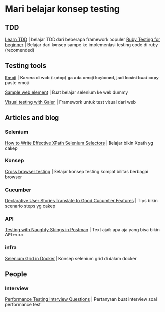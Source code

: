 # Mari belajar konsep testing

## TDD

[Learn TDD](https://learntdd.in/) | belajar TDD dari beberapa framework populer
[Ruby Testing for beginner](http://testing-for-beginners.rubymonstas.org/index.html) | Belajar dari konsep sampe ke implementasi testing code di ruby (recomended)

## Testing tools
[Emoji](https://getemoji.com/) | Karena di web (laptop) ga ada emoji keyboard, jadi kesini buat copy paste emoji

[Sample web element](http://the-internet.herokuapp.com/) | Buat belajar selenium ke web dummy

[Visual testing with Galen](https://www.swtestacademy.com/galen-framework/) | Framework untuk test visual dari web

## Articles and blog

### Selenium

[How to Write Effective XPath Selenium Selectors](https://www.swtestacademy.com/xpath-selenium/) | Belajar bikin Xpath yg cakep

### Konsep
[Cross browser testing](https://developer.mozilla.org/en-US/docs/Learn/Tools_and_testing/Cross_browser_testing/Introduction) | Belajar konsep testing kompatibilitas berbagai browser

### Cucumber

[Declarative User Stories Translate to Good Cucumber Features](http://fasteragile.com/blog/2015/01/19/declarative-user-stories-translate-to-good-cucumber-features/) | Tips bikin scenario steps yg cakep



### API

[Testing with Naughty Strings in Postman](https://ambertests.com/2018/05/29/testing-with-naughty-strings-in-postman/) | Text ajaib apa aja yang bisa bikin API error

### infra

[Selenium Grid in Docker](http://www.testautomationguru.com/selenium-grid-setup-using-docker/) | Konsep selenium grid di dalam docker

## People

### Interview

[Performance Testing Interview Questions](https://www.swtestacademy.com/performance-testing-interview-questions-2/) | Pertanyaan buat interview soal performance test
